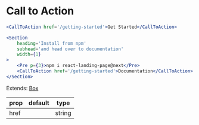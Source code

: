 # Call to Action

```.jsx
<CallToAction href='/getting-started'>Get Started</CallToAction>
```

```.jsx
<Section
    heading='Install from npm'
    subhead='and head over to documentation'
    width={1}
>
    <Pre p={3}>npm i react-landing-page@next</Pre>
    <CallToAction href='/getting-started'>Documentation</CallToAction>
</Section>
```

Extends: [Box](https://jxnblk.com/rebass/components/Button)

| prop | default | type   |
| ---- | ------- | ------ |
| href |         | string |